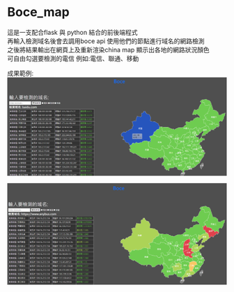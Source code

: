 # Boce_map

這是一支配合flask 與 python 結合的前後端程式  
再輸入檢測域名後會去調用boce api 使用他們的節點進行域名的網路檢測  
之後將結果輸出在網頁上及重新渲染china map 顯示出各地的網路狀況顏色  
可自由勾選要檢測的電信 例如:電信、聯通、移動  

成果範例:
![image](https://github.com/love8585962/Boce_map/blob/main/boce_result.png)  

![image](https://github.com/love8585962/Boce_map/blob/main/boce_result2.png)
